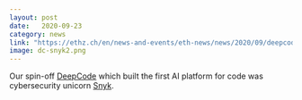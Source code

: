 ```yaml
---
layout: post
date:   2020-09-23
category: news
link: "https://ethz.ch/en/news-and-events/eth-news/news/2020/09/deepcode.html"
image: dc-snyk2.png
---
```


Our spin-off [DeepCode](https://www.deepcode.ai/) which built the first AI platform for code was cybersecurity unicorn [Snyk](https://snyk.io/).

